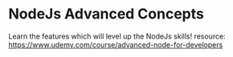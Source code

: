 # NodeJs Advanced Concepts
Learn the features which will level up the NodeJs skills! 
resource: https://www.udemy.com/course/advanced-node-for-developers
